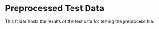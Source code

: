 # Preprocessed Test Data
This folder hosts the results of the test data for testing the preprocess file.